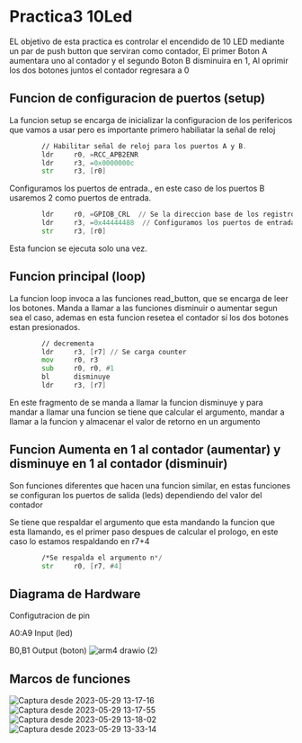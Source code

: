 # Practica3 10Led
EL objetivo de esta practica es controlar el encendido de 10 LED mediante un par de push button que serviran como contador, El primer Boton A aumentara uno al contador y el segundo Boton B disminuira en 1, Al oprimir los dos botones juntos el contador regresara a 0

## Funcion de configuracion de puertos (setup)
La funcion setup se encarga de inicializar la configuracion de los perifericos que vamos a usar pero es importante primero habiliatar la señal de reloj 
```asm
        // Habilitar señal de reloj para los puertos A y B.
        ldr     r0, =RCC_APB2ENR
        ldr     r3, =0x0000000c
        str     r3, [r0]
```
Configuramos los puertos de entrada., en este caso de los puertos B usaremos 2 como puertos de entrada.

```asm
        ldr     r0, =GPIOB_CRL  // Se la direccion base de los registros B
        ldr     r3, =0x44444488  // Configuramos los puertos de entrada B0 y B1
        str     r3, [r0]
```

Esta funcion se ejecuta solo una vez.

## Funcion principal (loop)
La funcion loop invoca a las funciones read_button, que se encarga de leer los botones.
Manda a llamar a las funciones disminuir o aumentar segun sea el caso, ademas en esta funcion resetea el contador sí los dos botones estan presionados.

```asm
        // decrementa
        ldr     r3, [r7] // Se carga counter
        mov     r0, r3
        sub     r0, r0, #1
        bl      disminuye
        ldr     r3, [r7]
```
En este fragmento de se manda a llamar la funcion disminuye y para mandar a llamar una funcion se tiene que calcular el argumento, mandar a llamar a la funcion y almacenar el valor de retorno en un argumento 


## Funcion  Aumenta en 1 al contador (aumentar) y disminuye en 1 al contador (disminuir)
Son funciones diferentes que hacen una funcion similar, en estas funciones se configuran los puertos de salida (leds) dependiendo del valor del contador 

Se tiene que respaldar el argumento que esta mandando la funcion que esta llamando, es el primer paso despues de calcular el prologo, en este caso lo estamos respaldando en r7+4
```asm
        /*Se respalda el argumento n*/
        str     r0, [r7, #4]
```


## Diagrama de Hardware
Configutracion de pin

A0:A9 Input (led)

B0,B1 Output (boton)
![arm4 drawio (2)](https://github.com/Miguel-Rosario/10Led/assets/126648916/e587deef-19e2-4f6a-89a6-6d110a0ed9f7)

## Marcos de funciones
![Captura desde 2023-05-29 13-17-16](https://github.com/Miguel-Rosario/10Led/assets/126648916/a46f03b5-e238-4685-9bdc-6dd8e92143e4)
![Captura desde 2023-05-29 13-17-55](https://github.com/Miguel-Rosario/10Led/assets/126648916/0ac66c46-7fc0-4e39-b51a-8ba255fe75d1)
![Captura desde 2023-05-29 13-18-02](https://github.com/Miguel-Rosario/10Led/assets/126648916/ffe6c594-820c-42bd-aeb7-abfb432f3b2f)
![Captura desde 2023-05-29 13-33-14](https://github.com/Miguel-Rosario/10Led/assets/126648916/5229c77a-2390-47cc-8a47-16bf260cb109)





